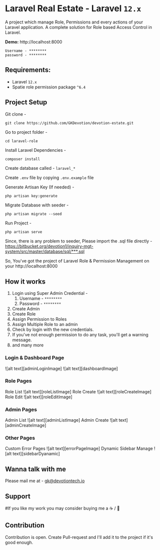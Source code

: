# Laravel Real Estate - Laravel `12.x`

A project which manage Role, Permissions and every actions of your Laravel application. A complete solution for Role based Access Control in Laravel.

**Demo:** http://localhost:8000
```
Username - ********
password - ********
```

## Requirements:
- Laravel `12.x`
- Spatie role permission package  `^6.4`

## Project Setup
Git clone -
```console
git clone https://github.com/GKDevotion/devotion-estate.git
```

Go to project folder -
```console
cd laravel-role
```

Install Laravel Dependencies -
```console
composer install
```

Create database called - `laravel_*`

Create `.env` file by copying `.env.example` file

Generate Artisan Key (If needed) -
```console
php artisan key:generate
```

Migrate Database with seeder -
```console
php artisan migrate --seed
```

Run Project -
```php
php artisan serve
```

Since, there is any problem to seeder, Please import the .sql file directly - https://bitbucket.org/devotion1/inquiry-mgt-system/src/master/database/sql/***.sql

So, You've got the project of Laravel Role & Permission Management on your http://localhost:8000

## How it works
1. Login using Super Admin Credential -
    1. Username - `********`
    1. Password - `********`
2. Create Admin
3. Create Role
4. Assign Permission to Roles
5. Assign Multiple Role to an admin
6. Check by login with the new credentials.
7. If you've not enough permission to do any task, you'll get a warning message.
8. and many more


### Login & Dashboard Page
![alt text][adminLoginImage]
![alt text][dashboardImage]

### Role Pages
Role List
![alt text][roleListImage]
Role Create
![alt text][roleCreateImage]
Role Edit
![alt text][roleEditImage]

### Admin Pages
Admin List
![alt text][adminListImage]
Admin Create
![alt text][adminCreateImage]

### Other Pages
Custom Error Pages
![alt text][errorPageImage]
Dynamic Sidebar Manage
![alt text][sidebarDyanamic]

## Wanna talk with me
Please mail me at - gk@devotiontech.io

## Support
#If you like my work you may consider buying me a ☕ / 🍕

## Contribution
Contribution is open. Create Pull-request and I'll add it to the project if it's good enough.
